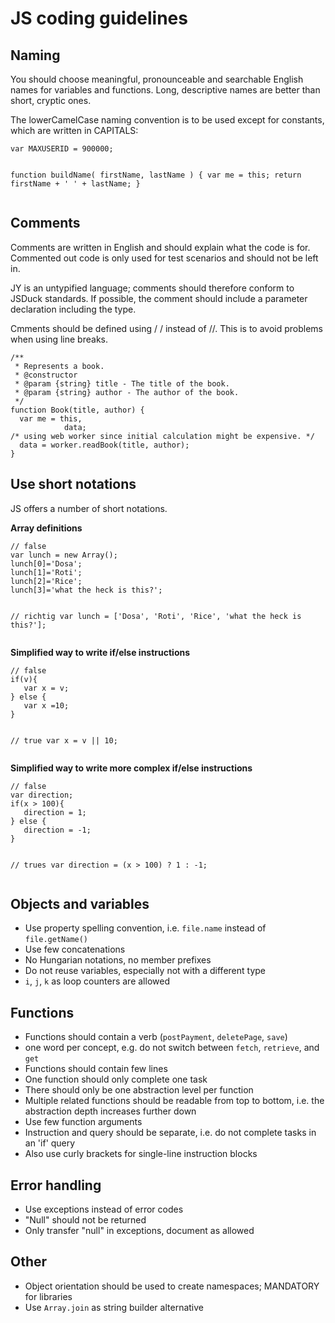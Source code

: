 <h1>JS coding guidelines</h1>
<h2>Naming</h2>
<p>You should choose meaningful, pronounceable and searchable English names for variables and functions. Long, descriptive names are better than short, cryptic ones.</p>
<p>The lowerCamelCase naming convention is to be used except for constants, which are written in CAPITALS:</p>
<pre><code>var MAXUSERID = 900000;

function buildName( firstName, lastName ) {
  var me = this;
  return firstName + ' ' + lastName;
}
</code></pre>
<h2>Comments</h2>
<p>Comments are written in English and should explain what the code is for. Commented out code is only used for test scenarios and should not be left in.</p>
<p>JY is an untypified language; comments should therefore conform to JSDuck standards. If possible, the comment should include a parameter declaration including the type.</p>
<p>Cmments should be defined using /<em> </em>/ instead of //. This is to avoid problems when using line breaks.</p>
<pre><code>/**
 * Represents a book.
 * @constructor
 * @param {string} title - The title of the book.
 * @param {string} author - The author of the book.
 */
function Book(title, author) {
  var me = this, 
            data;
/* using web worker since initial calculation might be expensive. */
  data = worker.readBook(title, author);
}
</code></pre>
<h2>Use short notations</h2>
<p>JS offers a number of short notations.</p>
<p><span
style='font-weight:bold'>Array definitions</span></p>
<pre><code>// false
var lunch = new Array();
lunch[0]='Dosa';
lunch[1]='Roti';
lunch[2]='Rice';
lunch[3]='what the heck is this?';

// richtig
var lunch = ['Dosa',
   'Roti',
   'Rice',
   'what the heck is this?'];
</code></pre>
<p><span
style='font-weight:bold'>Simplified way to write if/else instructions</span></p>
<pre><code>// false
if(v){
   var x = v;
} else {
   var x =10;
}

// true
var x = v || 10;
</code></pre>
<p><span
style='font-weight:bold'>Simplified way to write more complex if/else instructions</span></p>
<pre><code>// false
var direction;
if(x &gt; 100){
   direction = 1;
} else {
   direction = -1;
}

// trues
var direction = (x &gt; 100) ? 1 : -1;
</code></pre>
<h2>Objects and variables</h2>
<ul>
<li>Use property spelling convention, i.e. <code>file.name</code> instead of <code>file.getName()</code></li>
<li>Use few concatenations</li>
<li>No Hungarian notations, no member prefixes</li>
<li>Do not reuse variables, especially not with a different type</li>
<li><code>i</code>, <code>j</code>, <code>k</code> as loop counters are allowed</li>
</ul>
<h2>Functions</h2>
<ul>
<li>Functions should contain a verb (<code>postPayment</code>, <code>deletePage</code>, <code>save</code>)</li>
<li>one word per concept, e.g. do not switch between <code>fetch</code>, <code>retrieve</code>, and <code>get</code></li>
<li>Functions should contain few lines</li>
<li>One function should only complete one task</li>
<li>There should only be one abstraction level per function</li>
<li>Multiple related functions should be readable from top to bottom, i.e. the abstraction depth increases further down</li>
<li>Use few function arguments</li>
<li>Instruction and query should be separate, i.e. do not complete tasks in an 'if' query</li>
<li>Also use curly brackets for single-line instruction blocks</li>
</ul>
<h2>Error handling</h2>
<ul>
<li>Use exceptions instead of error codes</li>
<li>&quot;Null&quot; should not be returned</li>
<li>Only transfer &quot;null&quot; in exceptions, document as allowed</li>
</ul>
<h2>Other</h2>
<ul>
<li>Object orientation should be used to create namespaces; MANDATORY for libraries</li>
<li>Use <code>Array.join</code> as string builder alternative</li>
</ul>
